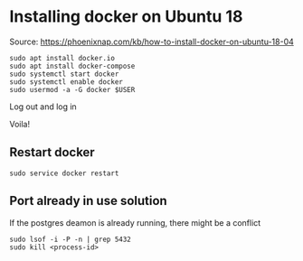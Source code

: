 # Installing docker on Ubuntu 18

Source: https://phoenixnap.com/kb/how-to-install-docker-on-ubuntu-18-04

```
sudo apt install docker.io
sudo apt install docker-compose
sudo systemctl start docker
sudo systemctl enable docker
sudo usermod -a -G docker $USER
```

Log out and log in

Voila!

## Restart docker

```
sudo service docker restart
```

## Port already in use solution

If the postgres deamon is already running, there might be a conflict

```
sudo lsof -i -P -n | grep 5432
sudo kill <process-id>
```
